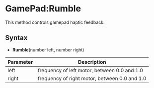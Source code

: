 # GamePad:Rumble

This method controls gamepad haptic feedback.

## Syntax

- **Rumble**(number left, number right)

| Parameter | Description |
|---|---|
| left | frequency of left motor, between 0.0 and 1.0 |
| right | frequency of right motor, between 0.0 and 1.0 |
